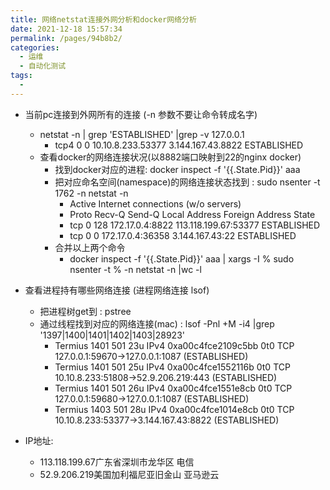 ```yaml
---
title: 网络netstat连接外网分析和docker网络分析
date: 2021-12-18 15:57:34
permalink: /pages/94b8b2/
categories:
  - 运维
  - 自动化测试
tags:
  - 
---
```



* 当前pc连接到外网所有的连接 (-n 参数不要让命令转成名字)
    * netstat -n | grep 'ESTABLISHED' |grep -v 127.0.0.1
        * tcp4       0      0  10.10.8.233.53377      3.144.167.43.8822      ESTABLISHED
    * 查看docker的网络连接状况(以8882端口映射到22的nginx docker)
        * 找到docker对应的进程: docker inspect -f '{{.State.Pid}}' aaa   
        * 把对应命名空间(namespace)的网络连接状态找到 : sudo nsenter -t 1762 -n netstat -n
            * Active Internet connections (w/o servers)
            * Proto Recv-Q Send-Q Local Address           Foreign Address         State      
            * tcp        0    128 172.17.0.4:8822         113.118.199.67:53377    ESTABLISHED
            * tcp        0      0 172.17.0.4:36358        3.144.167.43:22         ESTABLISHED
        * 合并以上两个命令
          *  docker inspect -f '{{.State.Pid}}' aaa  | xargs -I % sudo nsenter -t % -n netstat -n |wc -l


* 查看进程持有哪些网络连接 (进程网络连接 lsof)
  * 把进程树get到 : pstree
  * 通过线程找到对应的网络连接(mac) : lsof -Pnl +M -i4 |grep  '1397\|1400\|1401\|1402\|1403\|28923'
    * Termius    1401      501   23u  IPv4 0xa00c4fce2109c5bb      0t0  TCP 127.0.0.1:59670->127.0.0.1:1087 (ESTABLISHED)
    * Termius    1401      501   25u  IPv4 0xa00c4fce1552116b      0t0  TCP 10.10.8.233:51808->52.9.206.219:443 (ESTABLISHED)
    * Termius    1401      501   26u  IPv4 0xa00c4fce1551e8cb      0t0  TCP 127.0.0.1:59680->127.0.0.1:1087 (ESTABLISHED)
    * Termius    1403      501   28u  IPv4 0xa00c4fce1014e8cb      0t0  TCP 10.10.8.233:53377->3.144.167.43:8822 (ESTABLISHED)

* IP地址:
  *  113.118.199.67广东省深圳市龙华区 电信
  *  52.9.206.219美国加利福尼亚旧金山 亚马逊云
